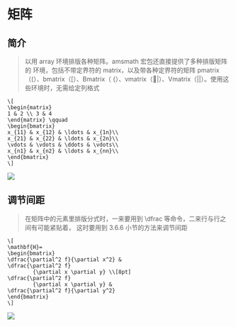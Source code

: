 # 矩阵

## 简介

> 以用 array 环境排版各种矩阵。amsmath 宏包还直接提供了多种排版矩阵的 环境，包括不带定界符的 matrix，以及带各种定界符的矩阵 pmatrix（(）、bmatrix（[）、Bmatrix（ {）、vmatrix（|）、Vmatrix（||）。使用这些环境时，无需给定列格式

```
\[ 
\begin{matrix} 
1 & 2 \\ 3 & 4 
\end{matrix} \qquad 
\begin{bmatrix} 
x_{11} & x_{12} & \ldots & x_{1n}\\ 
x_{21} & x_{22} & \ldots & x_{2n}\\ 
\vdots & \vdots & \ddots & \vdots\\ 
x_{n1} & x_{n2} & \ldots & x_{nn}\\ 
\end{bmatrix} 
\]
```

![](https://cdn.jsdelivr.net/gh/ZanderZhao/img20/file/20191007185850.png)



## 调节间距

> 在矩阵中的元素里排版分式时，一来要用到 \dfrac 等命令，二来行与行之间有可能紧贴着， 这时要用到 3.6.6 小节的方法来调节间距

```
\[ 
\mathbf{H}= 
\begin{bmatrix} 
\dfrac{\partial^2 f}{\partial x^2} & 
\dfrac{\partial^2 f} 
        {\partial x \partial y} \\[8pt] 
\dfrac{\partial^2 f} 
        {\partial x \partial y} & 
\dfrac{\partial^2 f}{\partial y^2} 
\end{bmatrix} 
\]
```

![](https://cdn.jsdelivr.net/gh/ZanderZhao/img20/file/20191007185940.png)











































